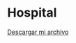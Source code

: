 # Hospital
<a href="https://github.com/Leibril2007/final-de-java/raw/refs/heads/main/src/final-de-java.jar" download="final-de-java.jar">Descargar mi archivo</a>

